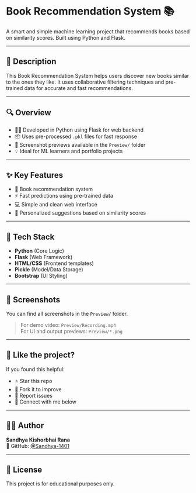 # Book Recommendation System 📚 

A smart and simple machine learning project that recommends books based on similarity scores. Built using Python and Flask.

---

## 🧾 Description

This Book Recommendation System helps users discover new books similar to the ones they like. It uses collaborative filtering techniques and pre-trained data for accurate and fast recommendations.

---

## 🔍 Overview

- 👩‍💻 Developed in Python using Flask for web backend
- 📦 Uses pre-processed `.pkl` files for fast response
- 📸 Screenshot previews available in the `Preview/` folder
- 💡 Ideal for ML learners and portfolio projects

---

## ✨ Key Features

- 📖 Book recommendation system
- ⚡ Fast predictions using pre-trained data
- 💻 Simple and clean web interface
- 🎯 Personalized suggestions based on similarity scores

---

## 🧰 Tech Stack

- **Python** (Core Logic)
- **Flask** (Web Framework)
- **HTML/CSS** (Frontend templates)
- **Pickle** (Model/Data Storage)
- **Bootstrap** (UI Styling)

---

## 📸 Screenshots

You can find all screenshots in the `Preview/` folder.

> For demo video: `Preview/Recording.mp4`  
> For UI and output previews: `Preview/*.png`

---

## 💬 Like the project?

If you found this helpful:

- ⭐ Star this repo
- 🍴 Fork it to improve
- 🐛 Report issues
- 🤝 Connect with me below

---

## 👩‍💻 Author

**Sandhya Kishorbhai Rana**  
🔗 GitHub: [@Sandhya-1401](https://github.com/Sandhya-1401)

---

## 📃 License

This project is for educational purposes only.
